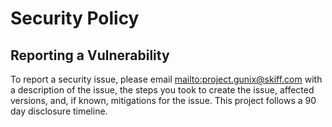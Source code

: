 # Security Policy

## Reporting a Vulnerability

To report a security issue, please email <mailto:project.gunix@skiff.com> with a description of the issue, the steps you took to create the issue, affected versions, and, if known, mitigations for the issue. This project follows a 90 day disclosure timeline.
